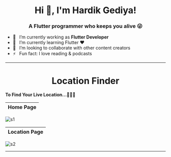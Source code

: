 <h1 align="center"> Hi 👋, I'm Hardik Gediya!</a></h1>
<h3 align="center">A Flutter programmer who keeps you alive 😜</h3>


- 🔭 &ensp;I’m currently working as **Flutter Developer**
- 🌱 &ensp;I’m currently learning Flutter ❤️
- 👯 &ensp;I’m looking to collaborate with other content creators
- ⚡ &ensp;Fun fact: I love reading & podcasts

----------------------------------------------------------------------


<h1 align="center">Location Finder</a></h1>

**To Find Your Live Location...🚩🚩🚩**

Home Page         | 
:-------------------------:|
![s1](https://user-images.githubusercontent.com/77672442/172058748-3e0775a8-7c7d-4233-bf4e-28c2ec03ff71.jpg)


Location Page       | 
:-------------------------:|
![s2](https://user-images.githubusercontent.com/77672442/172058745-2c307015-0aa5-41dc-8c79-5451dd6f16ff.jpg)









----------------------------------------------------------------------



